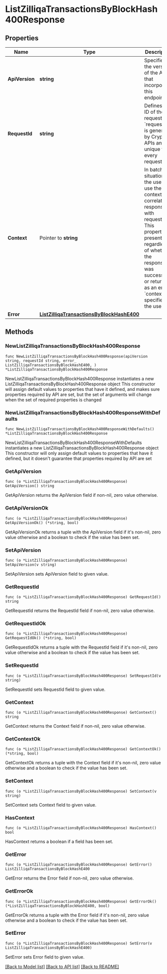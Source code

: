 # ListZilliqaTransactionsByBlockHash400Response

## Properties

Name | Type | Description | Notes
------------ | ------------- | ------------- | -------------
**ApiVersion** | **string** | Specifies the version of the API that incorporates this endpoint. | 
**RequestId** | **string** | Defines the ID of the request. The &#x60;requestId&#x60; is generated by Crypto APIs and it&#39;s unique for every request. | 
**Context** | Pointer to **string** | In batch situations the user can use the context to correlate responses with requests. This property is present regardless of whether the response was successful or returned as an error. &#x60;context&#x60; is specified by the user. | [optional] 
**Error** | [**ListZilliqaTransactionsByBlockHashE400**](ListZilliqaTransactionsByBlockHashE400.md) |  | 

## Methods

### NewListZilliqaTransactionsByBlockHash400Response

`func NewListZilliqaTransactionsByBlockHash400Response(apiVersion string, requestId string, error_ ListZilliqaTransactionsByBlockHashE400, ) *ListZilliqaTransactionsByBlockHash400Response`

NewListZilliqaTransactionsByBlockHash400Response instantiates a new ListZilliqaTransactionsByBlockHash400Response object
This constructor will assign default values to properties that have it defined,
and makes sure properties required by API are set, but the set of arguments
will change when the set of required properties is changed

### NewListZilliqaTransactionsByBlockHash400ResponseWithDefaults

`func NewListZilliqaTransactionsByBlockHash400ResponseWithDefaults() *ListZilliqaTransactionsByBlockHash400Response`

NewListZilliqaTransactionsByBlockHash400ResponseWithDefaults instantiates a new ListZilliqaTransactionsByBlockHash400Response object
This constructor will only assign default values to properties that have it defined,
but it doesn't guarantee that properties required by API are set

### GetApiVersion

`func (o *ListZilliqaTransactionsByBlockHash400Response) GetApiVersion() string`

GetApiVersion returns the ApiVersion field if non-nil, zero value otherwise.

### GetApiVersionOk

`func (o *ListZilliqaTransactionsByBlockHash400Response) GetApiVersionOk() (*string, bool)`

GetApiVersionOk returns a tuple with the ApiVersion field if it's non-nil, zero value otherwise
and a boolean to check if the value has been set.

### SetApiVersion

`func (o *ListZilliqaTransactionsByBlockHash400Response) SetApiVersion(v string)`

SetApiVersion sets ApiVersion field to given value.


### GetRequestId

`func (o *ListZilliqaTransactionsByBlockHash400Response) GetRequestId() string`

GetRequestId returns the RequestId field if non-nil, zero value otherwise.

### GetRequestIdOk

`func (o *ListZilliqaTransactionsByBlockHash400Response) GetRequestIdOk() (*string, bool)`

GetRequestIdOk returns a tuple with the RequestId field if it's non-nil, zero value otherwise
and a boolean to check if the value has been set.

### SetRequestId

`func (o *ListZilliqaTransactionsByBlockHash400Response) SetRequestId(v string)`

SetRequestId sets RequestId field to given value.


### GetContext

`func (o *ListZilliqaTransactionsByBlockHash400Response) GetContext() string`

GetContext returns the Context field if non-nil, zero value otherwise.

### GetContextOk

`func (o *ListZilliqaTransactionsByBlockHash400Response) GetContextOk() (*string, bool)`

GetContextOk returns a tuple with the Context field if it's non-nil, zero value otherwise
and a boolean to check if the value has been set.

### SetContext

`func (o *ListZilliqaTransactionsByBlockHash400Response) SetContext(v string)`

SetContext sets Context field to given value.

### HasContext

`func (o *ListZilliqaTransactionsByBlockHash400Response) HasContext() bool`

HasContext returns a boolean if a field has been set.

### GetError

`func (o *ListZilliqaTransactionsByBlockHash400Response) GetError() ListZilliqaTransactionsByBlockHashE400`

GetError returns the Error field if non-nil, zero value otherwise.

### GetErrorOk

`func (o *ListZilliqaTransactionsByBlockHash400Response) GetErrorOk() (*ListZilliqaTransactionsByBlockHashE400, bool)`

GetErrorOk returns a tuple with the Error field if it's non-nil, zero value otherwise
and a boolean to check if the value has been set.

### SetError

`func (o *ListZilliqaTransactionsByBlockHash400Response) SetError(v ListZilliqaTransactionsByBlockHashE400)`

SetError sets Error field to given value.



[[Back to Model list]](../README.md#documentation-for-models) [[Back to API list]](../README.md#documentation-for-api-endpoints) [[Back to README]](../README.md)


